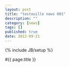 ```yaml
---
layout: post
title: "testouille news 001"
description: ""
category: [news]
tags: []
published: true
date: 2012-09-21
---
```


{% include JB/setup %}


#{{ page.title }}
